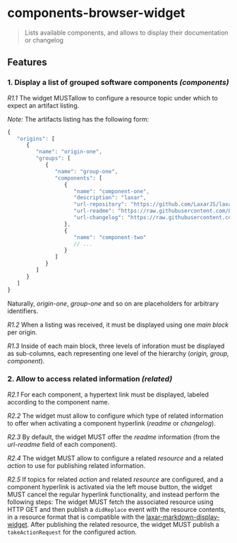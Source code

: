 # components-browser-widget

> Lists available components, and allows to display their documentation or changelog

## Features

### 1. Display a list of grouped software components *(components)*

*R1.1* The widget MUSTallow to configure a resource topic under which to expect an artifact listing.

*Note:* The artifacts listing has the following form:

```js
{
   "origins": [
      {
         "name": "origin-one",
         "groups": [
            {
               "name": "group-one",
               "components": [
                  {
                     "name": "component-one",
                     "description": "laxar",
                     "url-repository": "https://github.com/LaxarJS/laxar",
                     "url-readme": "https://raw.githubusercontent.com/LaxarJS/laxar/master/README.md",
                     "url-changelog": "https://raw.githubusercontent.com/LaxarJS/laxar/master/CHANGELOG.md"
                  },
                  {
                     "name": "component-two"
                     // ...
                  }
               ]
            }
         ]
      }
   ]
}
```

Naturally, *origin-one*, *group-one* and so on are placeholders for arbitrary identifiers.

*R1.2* When a listing was received, it must be displayed using one *main block* per origin.

*R1.3* Inside of each main block, three levels of inforation must be displayed as sub-columns, each representing one level of the hierarchy (*origin, group, component*).


### 2. Allow to access related information *(related)*

*R2.1* For each component, a hypertext link must be displayed, labeled according to the component name.

*R2.2* The widget must allow to configure which type of related information to offer when activating a component hyperlink (*readme* or *changelog*).

*R2.3* By default, the widget MUST offer the *readme* information (from the *url-readme* field of each component).

*R2.4* The widget MUST allow to configure a related *resource* and a related *action* to use for publishing related information.

*R2.5* If topics for related *action* and related *resource* are configured, and a component hyperlink is activated via the left mouse button, the widget MUST cancel the regular hyperlink functionality, and instead perform the following steps:
The widget MUST fetch the associated resource using HTTP GET and then publish a `didReplace` event with the resource contents, in a resource format that is compatible with the [laxar-markdown-display-widget](https://github.com/LaxarJS/ax-markdown-display-widget).
After publishing the related resource, the widget MUST publish a `takeActionRequest` for the configured action.
